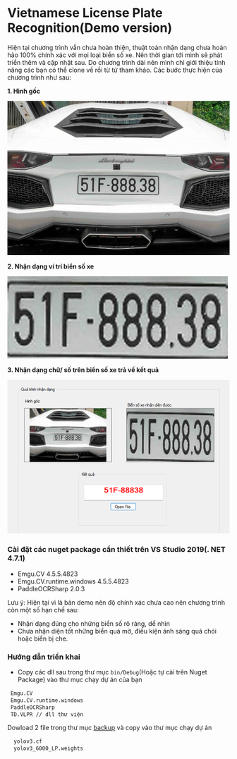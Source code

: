 # Vietnamese License Plate Recognition(Demo version)
Hiện tại chương trình vẫn chưa hoàn thiện, thuật toán nhận dạng chưa hoàn hảo 100% chính xác với mọi loại biển số xe. Nên thời gian tới mình sẽ phát triển thêm và cập nhật sau. Do chương trình dài nên mình chỉ giới thiệu tính năng các bạn có thể clone về rồi từ từ tham khảo. Các bước thực hiện của chương trình như sau: 

**1. Hình gốc**

![img1.jpg](https://github.com/sangnv3007/VLPR/blob/master/test1.jpg)

**2. Nhận dạng ví trí biển số xe**

![img2.jpg](https://github.com/sangnv3007/VLPR/blob/master/imgtest.jpg)

**3. Nhận dạng chữ/ số trên biển số xe trả về kết quả**

![img3.jpg](https://github.com/sangnv3007/VLPR/blob/master/Screenshot%202022-08-05%20100934.png)
### Cài đặt các nuget package cần thiết trên VS Studio 2019(. NET 4.7.1)
* Emgu.CV 4.5.5.4823
* Emgu.CV.runtime.windows 4.5.5.4823
* PaddleOCRSharp 2.0.3

Lưu ý: Hiện tại vì là bản demo nên độ chính xác chưa cao nên chương trình còn một số hạn chế sau:
- Nhận dạng đúng cho những biển số rõ ràng, dể nhìn
- Chưa nhận diện tốt những biển quá mờ, điều kiện ánh sáng quá chói hoặc biển bị che.

### Hướng dẫn triển khai
- Copy các dll sau trong thư mục `bin/Debug`(Hoặc tự cài trên Nuget Package) vào thư mục chạy dự án của bạn
```
 Emgu.CV
 Emgu.CV.runtime.windows
 PaddleOCRSharp
 TD.VLPR // dll thư viện 
```

Dowload 2 file trong thư mục [backup](https://drive.google.com/drive/folders/1AOwlf1i7SldTr-y3ce4W8KRjirV7duY1?usp=sharing) và copy vào thư mục chạy dự án
```
  yolov3.cf
  yolov3_6000_LP.weights
```
